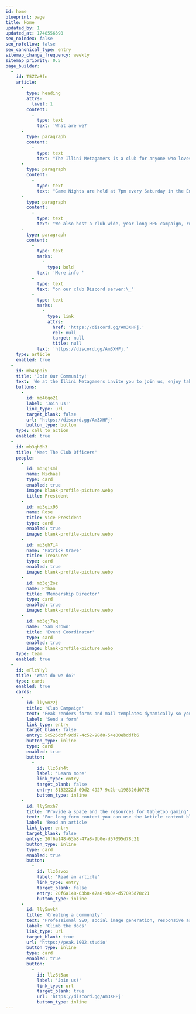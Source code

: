 ```yaml
---
id: home
blueprint: page
title: Home
updated_by: 1
updated_at: 1748556398
seo_noindex: false
seo_nofollow: false
seo_canonical_type: entry
sitemap_change_frequency: weekly
sitemap_priority: 0.5
page_builder:
  -
    id: T5ZZwBfn
    article:
      -
        type: heading
        attrs:
          level: 1
        content:
          -
            type: text
            text: 'What are we?'
      -
        type: paragraph
        content:
          -
            type: text
            text: "The Illini Metagamers is a club for anyone who loves any game that can be played on a table [and then some]. We have a large focus on\_RPGs (such as D&D or Pathfinder), board games (such as Betrayal, Sentinels, or Shadow Hunters), and card games (such as Magic: the Gathering), but anyone can feel free to bring anything to play. Everything we do is very casual. We're also very new-player friendly! No experience is required for any of our games/events! There will always be someone to help you out and guide you along so that you can start having fun as quick as possible.\_"
      -
        type: paragraph
        content:
          -
            type: text
            text: "Game Nights are held at 7pm every Saturday in the English Building atrium on the lower floor.\_"
      -
        type: paragraph
        content:
          -
            type: text
            text: "We also host a club-wide, year-long RPG campaign, run by members of the club. It's for new and experienced players alike, designed to be an opportunity for everyone to come together to play, exploring new systems and ideas.\_"
      -
        type: paragraph
        content:
          -
            type: text
            marks:
              -
                type: bold
            text: 'More info '
          -
            type: text
            text: "on our club Discord server:\_"
          -
            type: text
            marks:
              -
                type: link
                attrs:
                  href: 'https://discord.gg/Am3XHFj.'
                  rel: null
                  target: null
                  title: null
            text: 'https://discord.gg/Am3XHFj.'
    type: article
    enabled: true
  -
    id: mb46p0i5
    title: 'Join Our Community!'
    text: 'We at the Illini Metagamers invite you to join us, enjoy tabletop gaming, and meet like minded people!'
    buttons:
      -
        id: mb46qo21
        label: 'Join us!'
        link_type: url
        target_blank: false
        url: 'https://discord.gg/Am3XHFj'
        button_type: button
    type: call_to_action
    enabled: true
  -
    id: mb3qh6h3
    title: 'Meet The Club Officers'
    people:
      -
        id: mb3qismi
        name: Michael
        type: card
        enabled: true
        image: blank-profile-picture.webp
        title: President
      -
        id: mb3qix96
        name: Rose
        title: Vice-President
        type: card
        enabled: true
        image: blank-profile-picture.webp
      -
        id: mb3qh7i4
        name: 'Patrick Orave'
        title: Treasurer
        type: card
        enabled: true
        image: blank-profile-picture.webp
      -
        id: mb3qj2oz
        name: Ethan
        title: 'Membership Director'
        type: card
        enabled: true
        image: blank-profile-picture.webp
      -
        id: mb3qj7aq
        name: 'Sam Brown'
        title: 'Event Coordinator'
        type: card
        enabled: true
        image: blank-profile-picture.webp
    type: team
    enabled: true
  -
    id: eFlcYHyl
    title: 'What do we do?'
    type: cards
    enabled: true
    cards:
      -
        id: lly5m22j
        title: 'Club Campaign'
        text: "Peak renders forms and mail templates dynamically so you can add as many forms as you'd like, just by creating them in the CP. Peak ships with a default basic contact form you can edit."
        label: 'Send a form'
        link_type: entry
        target_blank: false
        entry: 5c526dbf-9dd7-4c52-98d8-54e00ebddfb6
        button_type: inline
        type: card
        enabled: true
        button:
          -
            id: llz6sh4t
            label: 'Learn more'
            link_type: entry
            target_blank: false
            entry: 8132222d-09d2-4927-9c2b-c198326d0778
            button_type: inline
      -
        id: lly5mxh7
        title: 'Provide a space and the resources for tabletop gaming'
        text: 'For long form content you can use the Article content block. This is a Bard fieldtypeopen in new window with multiple sets of fields that are regularly used in longer articles.'
        label: 'Read an article'
        link_type: entry
        target_blank: false
        entry: 20f6a148-63b8-47a8-9b0e-d57095d78c21
        button_type: inline
        type: card
        enabled: true
        button:
          -
            id: llz6svox
            label: 'Read an article'
            link_type: entry
            target_blank: false
            entry: 20f6a148-63b8-47a8-9b0e-d57095d78c21
            button_type: inline
      -
        id: lly5nvk4
        title: 'Creating a community'
        text: 'Professional SEO, social image generation, responsive assets, appearance globals, favicons generation, search templates, dark mode support with toggle, pagination template, search and additional bottles of oxygen.'
        label: 'Climb the docs'
        link_type: url
        target_blank: true
        url: 'https://peak.1902.studio'
        button_type: inline
        type: card
        enabled: true
        button:
          -
            id: llz6t5ao
            label: 'Join us!'
            link_type: url
            target_blank: true
            url: 'https://discord.gg/Am3XHFj'
            button_type: inline
---
```

